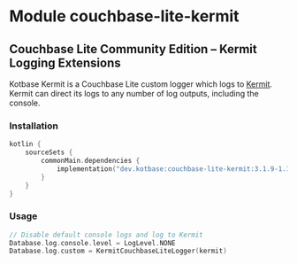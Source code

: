 # Module couchbase-lite-kermit

## Couchbase Lite Community Edition – Kermit Logging Extensions

Kotbase Kermit is a Couchbase Lite custom logger which logs to [Kermit](https://kermit.touchlab.co/). Kermit can direct
its logs to any number of log outputs, including the console.

### Installation

```kotlin
kotlin {
    sourceSets {
        commonMain.dependencies {
            implementation("dev.kotbase:couchbase-lite-kermit:3.1.9-1.1.1")
        }
    }
}
```

### Usage

```kotlin
// Disable default console logs and log to Kermit
Database.log.console.level = LogLevel.NONE
Database.log.custom = KermitCouchbaseLiteLogger(kermit)
```
